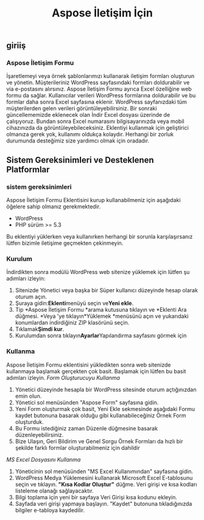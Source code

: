﻿---
title: Aspose İletişim İçin
second_title: Aspose Contact Form Documen
type: docs
url: /tr/aspose-contact-form/
description: İşaretlemeyi veya örnek şablonlarımızı kullanarak iletişim formları oluşturun ve yönetin. Müşterileriniz WordPress sayfasındaki formları doldurabilir ve via e-postasını alırsınız. Aspose İletişim Formu ayrıca Excel özelliğine web formu da sağlar. Kullanıcılar verileri WordPress formlarına doldurabilir ve bu formlar daha sonra Excel sayfasına eklenir. WordPress sayfanızdaki tüm müşterilerden gelen verileri görüntüleyebilirsiniz
weight: 10
---
## **giriiş**
### **Aspose İletişim Formu**
İşaretlemeyi veya örnek şablonlarımızı kullanarak iletişim formları oluşturun ve yönetin. Müşterileriniz WordPress sayfasındaki formları doldurabilir ve via e-postasını alırsınız. Aspose İletişim Formu ayrıca Excel özelliğine web formu da sağlar. Kullanıcılar verileri WordPress formlarına doldurabilir ve bu formlar daha sonra Excel sayfasına eklenir. WordPress sayfanızdaki tüm müşterilerden gelen verileri görüntüleyebilirsiniz. Bir sonraki güncellememizde eklenecek olan İndir Excel dosyası üzerinde de çalışıyoruz. Bundan sonra Excel numarasını bilgisayarınızda veya mobil cihazınızda da görüntüleyebileceksiniz. Eklentiyi kullanmak için geliştirici olmanıza gerek yok, kullanımı oldukça kolaydır. Herhangi bir zorluk durumunda desteğimiz size yardımcı olmak için oradadır.
## **Sistem Gereksinimleri ve Desteklenen Platformlar**
### **sistem gereksinimleri**
Aspose İletişim Formu Eklentisini kurup kullanabilmeniz için aşağıdaki öğelere sahip olmanız gerekmektedir.

- WordPress
- PHP sürüm >= 5.3

Bu eklentiyi yüklerken veya kullanırken herhangi bir sorunla karşılaşırsanız lütfen bizimle iletişime geçmekten çekinmeyin.
### **Kurulum**
İndirdikten sonra modülü WordPress web sitenize yüklemek için lütfen şu adımları izleyin:

1. Sitenizde Yönetici veya başka bir Süper kullanıcı düzeyinde hesap olarak oturum açın.
1. Şuraya gidin:**Eklenti**menüyü seçin ve**Yeni ekle**.
1. Tip \*Aspose İletişim Formu \*arama kutusuna tıklayın ve \*Eklenti Ara düğmesi. \*Veya \'ye tıklayın*Yüklemek \*menüsünü açın ve yukarıdaki konumlardan indirdiğiniz ZIP klasörünü seçin.
1. Tıklamak**Şimdi kur**.
1. Kurulumdan sonra tıklayın**Ayarlar**Yapılandırma sayfasını görmek için
### **Kullanma**
Aspose İletişim Formu eklentisini yükledikten sonra web sitenizde kullanmaya başlamak gerçekten çok basit. Başlamak için lütfen bu basit adımları izleyin.
*Form Oluşturucuyu Kullanma*
1. Yönetici düzeyinde hesapla bir WordPress sitesinde oturum açtığınızdan emin olun.
1. Yönetici sol menüsünden "Aspose Form" sayfasına gidin.
1. Yeni Form oluşturmak çok basit, Yeni Ekle sekmesinde aşağıdaki Formu kaydet butonuna basarak olduğu gibi kullanabileceğiniz Örnek Form oluşturduk.
1. Bu Formu istediğiniz zaman Düzenle düğmesine basarak düzenleyebilirsiniz.
1. Bize Ulaşın, Geri Bildirim ve Genel Sorgu Örnek Formları da hızlı bir şekilde farklı formlar oluşturabilmeniz için dahildir

*MS Excel Dosyasını Kullanma*
1. Yöneticinin sol menüsünden "MS Excel Kullanımından" sayfasına gidin.
1.  WordPress Medya Yüklemesini kullanarak Microsoft Excel E-tablosunu seçin ve tıklayın.<strong> "Kısa Kodlar Oluştur"</strong> düğme. Veri girişi ve kısa kodları listeleme olanağı sağlayacaktır.
1. Bilgi toplama için yeni bir sayfaya Veri Girişi kısa kodunu ekleyin.
1. Sayfada veri girişi yapmaya başlayın. "Kaydet" butonuna tıkladığınızda bilgiler e-tabloya kaydedilir.
